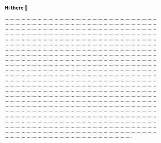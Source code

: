 ### Hi there 👋

............................................................................................................................................................................................................................................................................................................................................................................................................................................................................................................................................................................................................................................................................................................................................................................................................................................................................................................................................................................................................................................................................................................................................................................................................................................................................................................................................................................................................................................................................................................................................................................................................................................................................................................................................................................................................................................................................................................................................................................................................................................................................................................................................................................................................................................................................................................................................................................................................................................................................................................................................................................................................................................................................................................................................................................................................................................................................................................................................................................................................................................................................